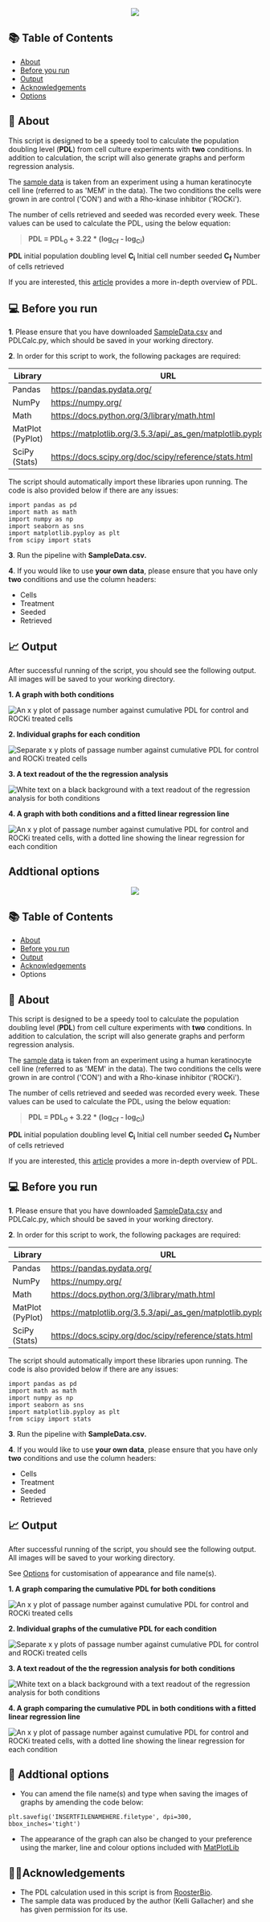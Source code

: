 <p align="center"><img src="https://i.ibb.co/2nsppDF/PDL-header.png"></align>

## **&#128218; Table of Contents**

- [About](https://github.com/kelli-gallacher/population-doubling/tree/main?tab=readme-ov-file#-about)
- [Before you run](https://github.com/kelli-gallacher/population-doubling/tree/main?tab=readme-ov-file#-installation)
-  [Output](https://github.com/kelli-gallacher/population-doubling/tree/main?tab=readme-ov-file#-about)
- [Acknowledgements](https://github.com/kelli-gallacher/population-doubling/tree/main?tab=readme-ov-file#acknowledgements)
- [Options](https://github.com/kelli-gallacher/population-doubling/tree/main?tab=readme-ov-file#addtional-options)


## &#128300; About 

This script is designed to be a speedy tool to calculate the population doubling level (**PDL**) from cell culture experiments with **two** conditions. In addition to calculation, the script will also generate graphs and perform regression analysis.

The [sample data](https://raw.githubusercontent.com/kelli-gallacher/population-doubling/refs/heads/main/SampleData.csv) is taken from an experiment using a human keratinocyte cell line (referred to as 'MEM' in the data). The two conditions the cells were grown in are control ('CON') and with a Rho-kinase inhibitor ('ROCKi'). 

The number of cells retrieved and seeded was recorded every week. These values can be used to calculate the PDL, using the below equation:

> **PDL = PDL<sub>0</sub> + 3.22 * (log<sub>Cf</sub> - log<sub>Ci</sub>)**
> 
**PDL** initial population doubling level
**C<sub>i</sub>** Initial cell number seeded
**C<sub>f</sub>** Number of cells retrieved

If you are interested, this [article](https://www.roosterbio.com/blog/best-practices-in-msc-culture-tracking-and-reporting-cellular-age-using-population-doubling-level-pdl-and-not-passage-number/) provides a more in-depth overview of PDL.

## &#128187; Before you run

**1**. Please ensure that you have downloaded [SampleData.csv](https://raw.githubusercontent.com/kelli-gallacher/populationdoubling/refs/heads/main/SampleData.csv%29) and PDLCalc.py, which should be saved in your working directory.

**2**. In order for this script to work, the following packages are    required:

|Library |URL  |
|--|--|
|Pandas| https://pandas.pydata.org/
|NumPy| https://numpy.org/
|Math|https://docs.python.org/3/library/math.html|
|MatPlot (PyPlot)|  https://matplotlib.org/3.5.3/api/_as_gen/matplotlib.pyplot.html|
|SciPy (Stats) | https://docs.scipy.org/doc/scipy/reference/stats.html |

The script should automatically import these libraries upon running. The code is also provided below if there are any issues:

    import pandas as pd
    import math as math
    import numpy as np
    import seaborn as sns
    import matplotlib.pyploy as plt
    from scipy import stats
    



**3**. Run the pipeline with **SampleData.csv.**

**4**.  If you would like to use **your own data**, please ensure that you have only **two** conditions and use the column headers:
 - Cells
 - Treatment
 - Seeded
 - Retrieved

## &#128200; Output
After successful running of the script, you should see the following output. All images will be saved to your working directory. 

**1. A graph with both conditions**

![An x y plot of passage number against cumulative PDL for control and ROCKi treated cells](https://i.ibb.co/g7KLdWM/cumulative-pdl-comparison.png)

**2. Individual graphs for each condition**

![Separate x y plots of passage number against cumulative PDL for control and ROCKi treated cells](https://i.ibb.co/LPRG5hm/cumulative-pdl-both-conditions.png)

**3. A text readout of the the regression analysis**

![White text on a black background with a text readout of the regression analysis for both conditions](https://i.ibb.co/BcR718Y/Regression-Read-Our.png)

**4.  A graph with both conditions and a fitted linear regression line**

![An x y plot of passage number against cumulative PDL for control and ROCKi treated cells, with a dotted line showing the linear regression for each condition](https://i.ibb.co/rMSYxmf/regression-cumulative-pdl-both-conditions.png)


## Addtional options
<p align="center"><img src="https://i.ibb.co/2nsppDF/PDL-header.png"></align>

## **&#128218; Table of Contents**

- [About](https://github.com/kelli-gallacher/population-doubling/tree/main?tab=readme-ov-file#-about)
- [Before you run](https://github.com/kelli-gallacher/population-doubling/tree/main?tab=readme-ov-file#-installation)
-  [Output](https://github.com/kelli-gallacher/population-doubling/tree/main?tab=readme-ov-file#-about)
- [Acknowledgements](https://github.com/kelli-gallacher/population-doubling/tree/main?tab=readme-ov-file#acknowledgements)
- Options


## &#128300; About 

This script is designed to be a speedy tool to calculate the population doubling level (**PDL**) from cell culture experiments with **two** conditions. In addition to calculation, the script will also generate graphs and perform regression analysis.

The [sample data](https://raw.githubusercontent.com/kelli-gallacher/population-doubling/refs/heads/main/SampleData.csv) is taken from an experiment using a human keratinocyte cell line (referred to as 'MEM' in the data). The two conditions the cells were grown in are control ('CON') and with a Rho-kinase inhibitor ('ROCKi'). 

The number of cells retrieved and seeded was recorded every week. These values can be used to calculate the PDL, using the below equation:

> **PDL = PDL<sub>0</sub> + 3.22 * (log<sub>Cf</sub> - log<sub>Ci</sub>)**
> 
**PDL** initial population doubling level
**C<sub>i</sub>** Initial cell number seeded
**C<sub>f</sub>** Number of cells retrieved

If you are interested, this [article](https://www.roosterbio.com/blog/best-practices-in-msc-culture-tracking-and-reporting-cellular-age-using-population-doubling-level-pdl-and-not-passage-number/) provides a more in-depth overview of PDL.

## &#128187; Before you run

**1**. Please ensure that you have downloaded [SampleData.csv](https://raw.githubusercontent.com/kelli-gallacher/populationdoubling/refs/heads/main/SampleData.csv%29) and PDLCalc.py, which should be saved in your working directory.

**2**. In order for this script to work, the following packages are    required:

|Library |URL  |
|--|--|
|Pandas| https://pandas.pydata.org/
|NumPy| https://numpy.org/
|Math|https://docs.python.org/3/library/math.html|
|MatPlot (PyPlot)|  https://matplotlib.org/3.5.3/api/_as_gen/matplotlib.pyplot.html|
|SciPy (Stats) | https://docs.scipy.org/doc/scipy/reference/stats.html |

The script should automatically import these libraries upon running. The code is also provided below if there are any issues:

    import pandas as pd
    import math as math
    import numpy as np
    import seaborn as sns
    import matplotlib.pyploy as plt
    from scipy import stats
    



**3**. Run the pipeline with **SampleData.csv.**

**4**.  If you would like to use **your own data**, please ensure that you have only **two** conditions and use the column headers:
 - Cells
 - Treatment
 - Seeded
 - Retrieved

## &#128200; Output
After successful running of the script, you should see the following output. All images will be saved to your working directory. 

See [Options](https://github.com/kelli-gallacher/population-doubling/tree/main?tab=readme-ov-file#addtional-options) for customisation of appearance and file name(s).

**1. A graph comparing the cumulative PDL for both conditions**

![An x y plot of passage number against cumulative PDL for control and ROCKi treated cells](https://i.ibb.co/g7KLdWM/cumulative-pdl-comparison.png)

**2. Individual graphs of the cumulative PDL for each condition**

![Separate x y plots of passage number against cumulative PDL for control and ROCKi treated cells](https://i.ibb.co/LPRG5hm/cumulative-pdl-both-conditions.png)

**3. A text readout of the the regression analysis for both conditions**

![White text on a black background with a text readout of the regression analysis for both conditions](https://i.ibb.co/BcR718Y/Regression-Read-Our.png)

**4.  A graph comparing the cumulative PDL in both conditions with a fitted linear regression line**

![An x y plot of passage number against cumulative PDL for control and ROCKi treated cells, with a dotted line showing the linear regression for each condition](https://i.ibb.co/rMSYxmf/regression-cumulative-pdl-both-conditions.png)


## &#127912; Addtional options

 - You can amend the file name(s) and type when saving the images of graphs by amending the code below:

```plt.savefig('INSERTFILENAMEHERE.filetype', dpi=300, bbox_inches='tight')```

 - The appearance of the graph can also be changed to your preference using the marker, line and colour options included with [MatPlotLib](https://matplotlib.org/stable/api/_as_gen/matplotlib.pyplot.plot.html) 


## &#129309;&#127995;Acknowledgements

 - The PDL calculation used in this script is from [RoosterBio](https://www.roosterbio.com/blog/what-is-population-doubling-level-pdl-why-is-it-important-for-cell-age/).
 - The sample data was produced by the author (Kelli Gallacher) and she has given permission for its use.


